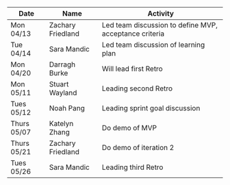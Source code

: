 | Date        | Name              | Activity                                               |
| ----------- | ----------------- | ------------------------------------------------------ |
| Mon 04/13   | Zachary Friedland | Led team discussion to define MVP, acceptance criteria |
| Tue 04/14   | Sara Mandic       | Led team discussion of learning plan                   |
| Mon 04/20   | Darragh Burke     | Will lead first Retro                                  |
| Mon 05/11   | Stuart Wayland    | Leading second Retro                                   |
| Tues 05/12  | Noah Pang         | Leading sprint goal discussion                         |
| Thurs 05/07 | Katelyn Zhang     | Do demo of MVP                                         |
| Thurs 05/21 | Zachary Friedland | Do demo of iteration 2                                 |
| Tues 05/26  | Sara Mandic       | Leading third Retro                                    |
